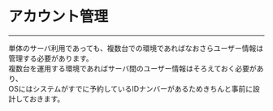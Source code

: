 # アカウント管理

---

単体のサーバ利用であっても、複数台での環境であればなおさらユーザー情報は管理する必要があります。  
複数台を運用する環境であればサーバ間のユーザー情報はそろえておく必要があり、  
OSにはシステムがすでに予約しているIDナンバーがあるためきちんと事前に設計しておきます。  
